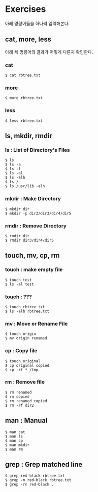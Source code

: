 # Exercises

아래 명령어들을 하나씩 입력해본다.

## cat, more, less

아래 세 명령어의 결과가 어떻게 다른지 확인한다.

### cat

    $ cat rbtree.txt

### more

    $ more rbtree.txt

### less

    $ less rbtree.txt

## ls, mkdir, rmdir

### ls : List of Directory's Files

    $ ls
    $ ls -a
    $ ls -l
    $ ls -al
    $ ls -alh
	$ ls /
	$ ls /usr/lib -alh

### mkdir : Make Directory

    $ mkdir dir
	$ mkdir -p dir2/dir3/dir4/dir5

### rmdir : Remove Directory

    $ rmdir dir
	$ rmdir dir3/dir4/dir5

## touch, mv, cp, rm

### touch : make empty file

    $ touch test
    $ ls -al test

### touch : ???

    $ touch rbtree.txt
    $ ls -alh rbtree.txt

### mv : Move or Rename File

    $ touch origin
	$ mv origin renamed

### cp : Copy file

    $ touch original
	$ cp original copied
	$ cp -rf * /tmp

### rm : Remove file

    $ rm renamed
	$ rm copied
	$ rm renamed copied
	$ rm -rf dir2

## man : Manual

    $ man cat
	$ man ls
	$ man cp
	$ man mkdir
	$ man rm

## grep : Grep matched line

    $ grep red-black rbtree.txt
	$ grep -n red-black rbtree.txt
	$ grep -rn red-black .

